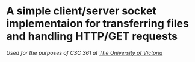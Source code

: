 # A simple client/server socket implementaion for transferring files and handling HTTP/GET requests
*Used for the purposes of CSC 361 at [The University of Victoria](https://www.uvic.ca/)*
